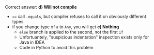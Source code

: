 Correct answer: **d) Will not compile**

* `==` call `.equals`, but compiler refuses to call it on obviously different types
* if you change type of `a` to `Any`, you will get **c) Nothing**
    * `else` branch is applied to the second, not the first `if`
    * Unfortuantely, "suspicious indentation" inspection exists only for Java in IDEA
    * Code in Python to avoid this problem
